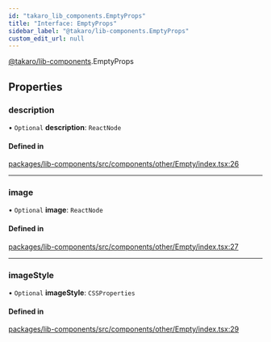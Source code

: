 ```yaml
---
id: "takaro_lib_components.EmptyProps"
title: "Interface: EmptyProps"
sidebar_label: "@takaro/lib-components.EmptyProps"
custom_edit_url: null
---
```


[@takaro/lib-components](../modules/takaro_lib_components.md).EmptyProps

## Properties

### description

• `Optional` **description**: `ReactNode`

#### Defined in

[packages/lib-components/src/components/other/Empty/index.tsx:26](https://github.com/niekcandaele/Takaro/blob/91fb19b/packages/lib-components/src/components/other/Empty/index.tsx#L26)

___

### image

• `Optional` **image**: `ReactNode`

#### Defined in

[packages/lib-components/src/components/other/Empty/index.tsx:27](https://github.com/niekcandaele/Takaro/blob/91fb19b/packages/lib-components/src/components/other/Empty/index.tsx#L27)

___

### imageStyle

• `Optional` **imageStyle**: `CSSProperties`

#### Defined in

[packages/lib-components/src/components/other/Empty/index.tsx:29](https://github.com/niekcandaele/Takaro/blob/91fb19b/packages/lib-components/src/components/other/Empty/index.tsx#L29)
